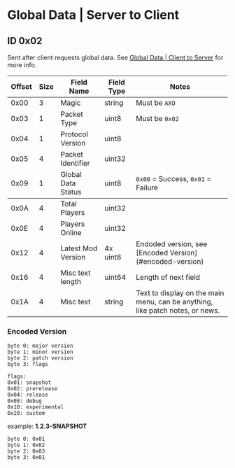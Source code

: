 # Global Data | Server to Client

## ID 0x02

Sent after client requests global data. See [Global Data | Client to Server](../clientToServer/0x02_global_data.md) for more info.

<table>
    <thead>
        <tr>
            <th>Offset</th>
            <th>Size</th>
            <th>Field Name</th>
            <th>Field Type</th>
            <th>Notes</th>
        </tr>
    </thead>
    <tbody>
    <tr>
        <td>0x00</td>
        <td>3</td>
        <td>Magic</td>
        <td>string</td>
        <td>Must be <code>AXO</code></td>
    </tr>
        <tr>
        <td>0x03</td>
        <td>1</td>
        <td>Packet Type</td>
        <td>uint8</td>
        <td>Must be <code>0x02</code></td>
    </tr>
    <tr>
        <td>0x04</td>
        <td>1</td>
        <td>Protocol Version</td>
        <td>uint8</td>
        <td></td>
    </tr>
    <tr>
        <td>0x05</td>
        <td>4</td>
        <td>Packet Identifier</td>
        <td>uint32</td>
        <td></td>
    </tr>
    <tr>
        <td>0x09</td>
        <td>1</td>
        <td>Global Data Status</td>
        <td>uint8</td>
        <td><code>0x00</code> = Success, <code>0x01</code> = Failure</td>
    </tbody>
    <tr>
        <td>0x0A</td>
        <td>4</td>
        <td>Total Players</td>
        <td>uint32</td>
        <td></td>
    </tr>
    <tr>
        <td>0x0E</td>
        <td>4</td>
        <td>Players Online</td>
        <td>uint32</td>
        <td></td>
    </tr>
    <tr>
        <td>0x12</td>
        <td>4</td>
        <td>Latest Mod Version</td>
        <td>4x uint8</td>
        <td>Endoded version, see [Encoded Version](#encoded-version) </td>
    </tr>
    <tr>
        <td>0x16</td>
        <td>4</td>
        <td>Misc text length</td>
        <td>uint64</td>
        <td>Length of next field</td>
    </tr>
    <tr>
        <td>0x1A</td>
        <td>4</td>
        <td>Misc text</td>
        <td>string</td>
        <td>Text to display on the main menu, can be anything, like patch notes, or news.</td>
    </tr>
        
</table>


### Encoded Version

    byte 0: major version
    byte 1: minor version
    byte 2: patch version
    byte 3: flags

    flags:
    0x01: snapshot
    0x02: prerelease
    0x04: release
    0x08: debug
    0x10: experimental
    0x20: custom

example: **1.2.3-SNAPSHOT**

    byte 0: 0x01
    byte 1: 0x02
    byte 2: 0x03
    byte 3: 0x01
